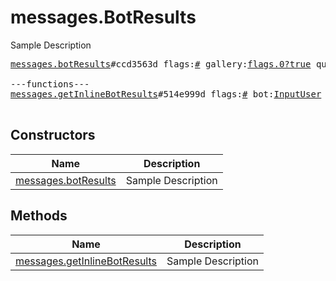 # messages.BotResults

Sample Description

<pre>
<a href="../constructor/messages.botResults">messages.botResults</a>#ccd3563d flags:<a href="../type/#.md">#</a> gallery:<a href="../type/flags.0?true.md">flags.0?true</a> query_id:<a href="../type/long.md">long</a> next_offset:<a href="../type/flags.1?string.md">flags.1?string</a> switch_pm:<a href="../type/flags.2?InlineBotSwitchPM.md">flags.2?InlineBotSwitchPM</a> results:Vector&lt;<a href="../type/BotInlineResult.md">BotInlineResult</a>&gt; cache_time:<a href="../type/int.md">int</a> = <a href="../type/messages.BotResults.md">messages.BotResults</a>;

---functions---
<a href="../method/messages.getInlineBotResults">messages.getInlineBotResults</a>#514e999d flags:<a href="../type/#.md">#</a> bot:<a href="../type/InputUser.md">InputUser</a> peer:<a href="../type/InputPeer.md">InputPeer</a> geo_point:<a href="../type/flags.0?InputGeoPoint.md">flags.0?InputGeoPoint</a> query:<a href="../type/string.md">string</a> offset:<a href="../type/string.md">string</a> = <a href="../type/messages.BotResults.md">messages.BotResults</a>;

</pre>

## Constructors

| Name | Description |
|------|-------------|
| [messages.botResults](../constructor/messages.botResults.md) | Sample Description |

## Methods

| Name | Description |
|------|-------------|
| [messages.getInlineBotResults](../method/messages.getInlineBotResults.md) | Sample Description |
